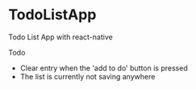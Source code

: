 # TodoListApp
Todo List App with react-native

Todo

- Clear entry when the 'add to do' button is pressed
- The list is currently not saving anywhere
